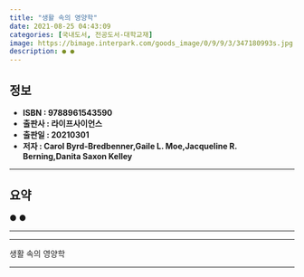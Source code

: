 ```yaml
---
title: "생활 속의 영양학"
date: 2021-08-25 04:43:09
categories: [국내도서, 전공도서-대학교재]
image: https://bimage.interpark.com/goods_image/0/9/9/3/347180993s.jpg
description: ● ●
---
```


## **정보**

- **ISBN : 9788961543590**
- **출판사 : 라이프사이언스**
- **출판일 : 20210301**
- **저자 : Carol Byrd-Bredbenner,Gaile L. Moe,Jacqueline R. Berning,Danita Saxon Kelley**

------



## **요약**

●  ●  

------



------


생활 속의 영양학 

------



